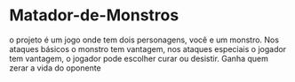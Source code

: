 # Matador-de-Monstros
o projeto é um jogo onde tem dois personagens, você e um monstro. Nos ataques básicos o monstro tem vantagem, nos ataques especiais o jogador tem vantagem, o jogador pode escolher curar ou desistir. Ganha quem zerar a vida do oponente
